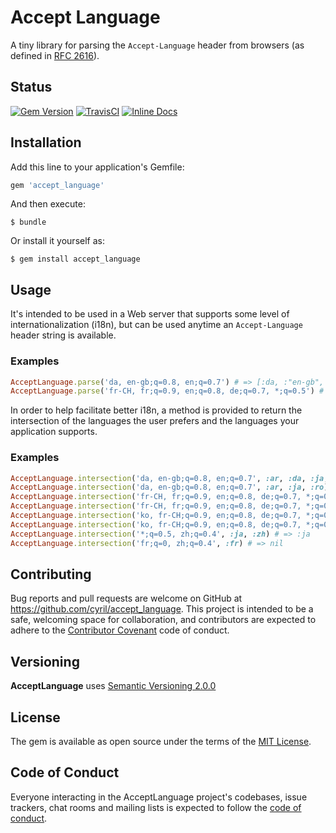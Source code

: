 # Accept Language

A tiny library for parsing the `Accept-Language` header from browsers (as defined in [RFC 2616](https://tools.ietf.org/html/rfc2616#section-14.4)).

## Status

[![Gem Version](https://badge.fury.io/rb/accept_language.svg)](https://badge.fury.io/rb/accept_language)
[![TravisCI](https://travis-ci.org/cyril/accept_language.svg?branch=master)](https://travis-ci.org/cyril/accept_language)
[![Inline Docs](https://inch-ci.org/github/cyril/accept_language.svg)](https://inch-ci.org/github/cyril/accept_language)

## Installation

Add this line to your application's Gemfile:

```ruby
gem 'accept_language'
```

And then execute:

    $ bundle

Or install it yourself as:

    $ gem install accept_language

## Usage

It's intended to be used in a Web server that supports some level of internationalization (i18n), but can be used anytime an `Accept-Language` header string is available.

### Examples

```ruby
AcceptLanguage.parse('da, en-gb;q=0.8, en;q=0.7') # => [:da, :"en-gb", :en]
AcceptLanguage.parse('fr-CH, fr;q=0.9, en;q=0.8, de;q=0.7, *;q=0.5') # => [:"fr-CH", :fr, :en, :de, :*]
```

In order to help facilitate better i18n, a method is provided to return the intersection of the languages the user prefers and the languages your application supports.

### Examples

```ruby
AcceptLanguage.intersection('da, en-gb;q=0.8, en;q=0.7', :ar, :da, :ja, :ro) # => :da
AcceptLanguage.intersection('da, en-gb;q=0.8, en;q=0.7', :ar, :ja, :ro) # => nil
AcceptLanguage.intersection('fr-CH, fr;q=0.9, en;q=0.8, de;q=0.7, *;q=0.5', :en, :ja) # => :en
AcceptLanguage.intersection('fr-CH, fr;q=0.9, en;q=0.8, de;q=0.7, *;q=0.5', :ja) # => :ja
AcceptLanguage.intersection('ko, fr-CH;q=0.9, en;q=0.8, de;q=0.7, *;q=0.5', :fr, :de) # => :fr
AcceptLanguage.intersection('ko, fr-CH;q=0.9, en;q=0.8, de;q=0.7, *;q=0.5', :fr, :de, truncate: false) # => :de
AcceptLanguage.intersection('*;q=0.5, zh;q=0.4', :ja, :zh) # => :ja
AcceptLanguage.intersection('fr;q=0, zh;q=0.4', :fr) # => nil
```

## Contributing

Bug reports and pull requests are welcome on GitHub at https://github.com/cyril/accept_language. This project is intended to be a safe, welcoming space for collaboration, and contributors are expected to adhere to the [Contributor Covenant](http://contributor-covenant.org) code of conduct.

## Versioning

__AcceptLanguage__ uses [Semantic Versioning 2.0.0](https://semver.org/)

## License

The gem is available as open source under the terms of the [MIT License](https://opensource.org/licenses/MIT).

## Code of Conduct

Everyone interacting in the AcceptLanguage project's codebases, issue trackers, chat rooms and mailing lists is expected to follow the [code of conduct](https://github.com/cyril/accept_language/blob/master/CODE_OF_CONDUCT.md).
